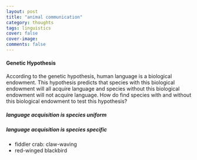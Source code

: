 ```yaml
---
layout: post
title: "animal communication"
category: thoughts
tags: linguistics
cover: false
cover-image: 
comments: false
---
```


#### Genetic Hypothesis ####

According to the genetic hypothesis, human language is a biological
endowment. This hypothesis predicts that species with this biological endowment
will all acquire language and species without this biological endowment will not
acquire language. How do find species with and without this biological endowment
to test this hypothesis? 

##### language acquisition is species uniform #####

##### language acquisition is species specific #####
  * fiddler crab: claw-waving
  * red-winged blackbird
